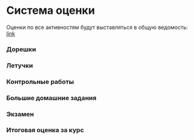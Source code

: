 # Система оценки

Оценки по все активностям будут выставляться в общую ведомость: [link](https://docs.google.com/spreadsheets/d/15CNIxcJV6dVjSQL6dwiE8mfm-uOmQ_tNXRoJSMkCvu4/edit)

### Дорешки

### Летучки

### Контрольные работы

### Большие домашние задания

### Экзамен

### Итоговая оценка за курс
